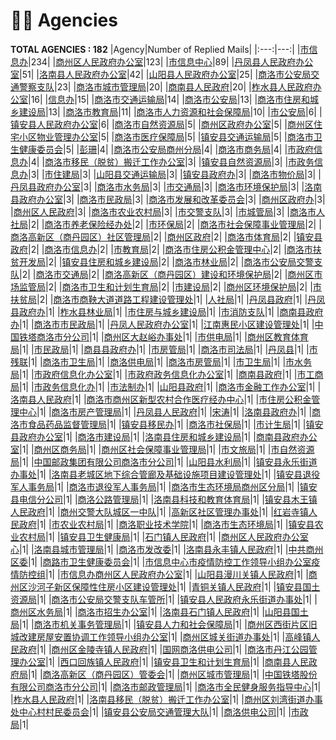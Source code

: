 # 👮‍♀️ Agencies
__TOTAL AGENCIES : 182__
|Agency|Number of Replied Mails|
|:---:|---:|
|[市信息办](市信息办.md)|234|
|[商州区人民政府办公室](商州区人民政府办公室.md)|123|
|[市信息中心](市信息中心.md)|89|
|[丹凤县人民政府办公室](丹凤县人民政府办公室.md)|51|
|[洛南县人民政府办公室](洛南县人民政府办公室.md)|42|
|[山阳县人民政府办公室](山阳县人民政府办公室.md)|25|
|[商洛市公安局交通警察支队](商洛市公安局交通警察支队.md)|23|
|[商洛市城市管理局](商洛市城市管理局.md)|20|
|[商南县人民政府](商南县人民政府.md)|20|
|[柞水县人民政府办公室](柞水县人民政府办公室.md)|16|
|[信息办](信息办.md)|15|
|[商洛市交通运输局](商洛市交通运输局.md)|14|
|[商洛市公安局](商洛市公安局.md)|13|
|[商洛市住房和城乡建设局](商洛市住房和城乡建设局.md)|13|
|[商洛市教育局](商洛市教育局.md)|11|
|[商洛市人力资源和社会保障局](商洛市人力资源和社会保障局.md)|10|
|[市公安局](市公安局.md)|6|
|[镇安县人民政府办公室](镇安县人民政府办公室.md)|6|
|[商洛市自然资源局](商洛市自然资源局.md)|5|
|[商州区政府办公室](商州区政府办公室.md)|5|
|[商州区住宅小区物业管理办公室](商州区住宅小区物业管理办公室.md)|5|
|[商洛市医疗保障局](商洛市医疗保障局.md)|5|
|[镇安县交通运输局](镇安县交通运输局.md)|5|
|[商洛市卫生健康委员会](商洛市卫生健康委员会.md)|5|
|[彭珊](彭珊.md)|4|
|[商洛市公安局商州分局](商洛市公安局商州分局.md)|4|
|[商洛市商务局](商洛市商务局.md)|4|
|[市政府信息办](市政府信息办.md)|4|
|[商洛市移民（脱贫）搬迁工作办公室](商洛市移民（脱贫）搬迁工作办公室.md)|3|
|[镇安县自然资源局](镇安县自然资源局.md)|3|
|[市政务信息办](市政务信息办.md)|3|
|[市住建局](市住建局.md)|3|
|[山阳县交通运输局](山阳县交通运输局.md)|3|
|[镇安县政府办](镇安县政府办.md)|3|
|[商洛市物价局](商洛市物价局.md)|3|
|[丹凤县政府办公室](丹凤县政府办公室.md)|3|
|[商洛市水务局](商洛市水务局.md)|3|
|[市交通局](市交通局.md)|3|
|[商洛市环境保护局](商洛市环境保护局.md)|3|
|[洛南县政府办公室](洛南县政府办公室.md)|3|
|[商洛市民政局](商洛市民政局.md)|3|
|[商洛市发展和改革委员会](商洛市发展和改革委员会.md)|3|
|[商州区政府办](商州区政府办.md)|3|
|[商州区人民政府](商州区人民政府.md)|3|
|[商洛市农业农村局](商洛市农业农村局.md)|3|
|[市交警支队](市交警支队.md)|3|
|[市城管局](市城管局.md)|3|
|[商洛市人社局](商洛市人社局.md)|2|
|[商洛市养老保险经办处](商洛市养老保险经办处.md)|2|
|[市环保局](市环保局.md)|2|
|[商洛市社会保障事业管理局](商洛市社会保障事业管理局.md)|2|
|[商洛高新区（商丹园区）社区管理局](商洛高新区（商丹园区）社区管理局.md)|2|
|[商州区政府](商州区政府.md)|2|
|[商洛市体育局](商洛市体育局.md)|2|
|[镇安县政府](镇安县政府.md)|2|
|[商洛市信息办](商洛市信息办.md)|2|
|[市教育局](市教育局.md)|2|
|[商洛市住房公积金管理中心](商洛市住房公积金管理中心.md)|2|
|[商洛市扶贫开发局](商洛市扶贫开发局.md)|2|
|[镇安县住房和城乡建设局](镇安县住房和城乡建设局.md)|2|
|[商洛市林业局](商洛市林业局.md)|2|
|[商洛市公安局交警支队](商洛市公安局交警支队.md)|2|
|[商洛市交通局](商洛市交通局.md)|2|
|[商洛高新区（商丹园区）建设和环境保护局](商洛高新区（商丹园区）建设和环境保护局.md)|2|
|[商州区市场监管局](商州区市场监管局.md)|2|
|[商洛市卫生和计划生育局](商洛市卫生和计划生育局.md)|2|
|[市建设局](市建设局.md)|2|
|[商州区环境保护局](商州区环境保护局.md)|2|
|[市扶贫局](市扶贫局.md)|2|
|[商洛市商鞅大道道路工程建设管理处](商洛市商鞅大道道路工程建设管理处.md)|1|
|[人社局](人社局.md)|1|
|[丹凤县政府](丹凤县政府.md)|1|
|[丹凤县政府办](丹凤县政府办.md)|1|
|[柞水县林业局](柞水县林业局.md)|1|
|[市住房与城乡建设局](市住房与城乡建设局.md)|1|
|[市消防支队](市消防支队.md)|1|
|[商南县政府办](商南县政府办.md)|1|
|[商洛市市民政局](商洛市市民政局.md)|1|
|[丹凤人民政府办公室](丹凤人民政府办公室.md)|1|
|[江南惠民小区建设管理处](江南惠民小区建设管理处.md)|1|
|[中国铁塔商洛市分公司](中国铁塔商洛市分公司.md)|1|
|[商州区大赵峪办事处](商州区大赵峪办事处.md)|1|
|[市供电局](市供电局.md)|1|
|[商州区教育体育局](商州区教育体育局.md)|1|
|[市民政局](市民政局.md)|1|
|[商县县政府办](商县县政府办.md)|1|
|[市房管局](市房管局.md)|1|
|[商洛市司法局](商洛市司法局.md)|1|
|[丹凤县](丹凤县.md)|1|
|[市残联](市残联.md)|1|
|[商洛市卫生局](商洛市卫生局.md)|1|
|[商洛供电局](商洛供电局.md)|1|
|[商洛市房管局](商洛市房管局.md)|1|
|[市卫生局](市卫生局.md)|1|
|[市水务局](市水务局.md)|1|
|[市政府信息化办公室](市政府信息化办公室.md)|1|
|[市政府政务信息化办公室](市政府政务信息化办公室.md)|1|
|[商南县政府](商南县政府.md)|1|
|[市工商局](市工商局.md)|1|
|[市政务信息化办](市政务信息化办.md)|1|
|[市法制办](市法制办.md)|1|
|[山阳县政府](山阳县政府.md)|1|
|[商洛市金融工作办公室](商洛市金融工作办公室.md)|1|
|[洛南县人民政府](洛南县人民政府.md)|1|
|[商洛市商州区新型农村合作医疗经办中心](商洛市商州区新型农村合作医疗经办中心.md)|1|
|[市住房公积金管理中心](市住房公积金管理中心.md)|1|
|[商洛市房产管理局](商洛市房产管理局.md)|1|
|[丹凤县人民政府](丹凤县人民政府.md)|1|
|[宋涛](宋涛.md)|1|
|[洛南县政府办](洛南县政府办.md)|1|
|[商洛市食品药品监督管理局](商洛市食品药品监督管理局.md)|1|
|[镇安县移民办](镇安县移民办.md)|1|
|[商洛市社保局](商洛市社保局.md)|1|
|[市计生局](市计生局.md)|1|
|[镇安县政府办公室](镇安县政府办公室.md)|1|
|[商洛市建设局](商洛市建设局.md)|1|
|[洛南县住房和城乡建设局](洛南县住房和城乡建设局.md)|1|
|[商南县政府办公室](商南县政府办公室.md)|1|
|[商州区商务局](商州区商务局.md)|1|
|[商州区社会保障事业管理局](商州区社会保障事业管理局.md)|1|
|[市文旅局](市文旅局.md)|1|
|[市自然资源局](市自然资源局.md)|1|
|[中国邮政集团有限公司商洛市分公司](中国邮政集团有限公司商洛市分公司.md)|1|
|[山阳县水利局](山阳县水利局.md)|1|
|[镇安县永乐街道办事处](镇安县永乐街道办事处.md)|1|
|[洛南县老城区地下综合管廊及基础设施项目建设管理处](洛南县老城区地下综合管廊及基础设施项目建设管理处.md)|1|
|[镇安县退役军人事务局](镇安县退役军人事务局.md)|1|
|[商洛市退役军人事务局](商洛市退役军人事务局.md)|1|
|[商洛市生态环境局商州区分局](商洛市生态环境局商州区分局.md)|1|
|[镇安县电信分公司](镇安县电信分公司.md)|1|
|[商洛公路管理局](商洛公路管理局.md)|1|
|[洛南县科技和教育体育局](洛南县科技和教育体育局.md)|1|
|[镇安县木王镇人民政府](镇安县木王镇人民政府.md)|1|
|[商州交警大队城区一中队](商州交警大队城区一中队.md)|1|
|[高新区社区管理办事处](高新区社区管理办事处.md)|1|
|[红岩寺镇人民政府](红岩寺镇人民政府.md)|1|
|[市农业农村局](市农业农村局.md)|1|
|[商洛职业技术学院](商洛职业技术学院.md)|1|
|[商洛市生态环境局](商洛市生态环境局.md)|1|
|[镇安县农业农村局](镇安县农业农村局.md)|1|
|[镇安县卫生健康局](镇安县卫生健康局.md)|1|
|[石门镇人民政府](石门镇人民政府.md)|1|
|[商州区人民政府办公室心](商州区人民政府办公室心.md)|1|
|[洛南县城市管理局](洛南县城市管理局.md)|1|
|[商洛市发改委](商洛市发改委.md)|1|
|[洛南县永丰镇人民政府](洛南县永丰镇人民政府.md)|1|
|[中共商州区委](中共商州区委.md)|1|
|[商路市卫生健康委员会](商路市卫生健康委员会.md)|1|
|[市信息中心市疫情防控工作领导小组办公室疫情防控组](市信息中心市疫情防控工作领导小组办公室疫情防控组.md)|1|
|[市信息办商州区人民政府办公室](市信息办商州区人民政府办公室.md)|1|
|[山阳县漫川关镇人民政府](山阳县漫川关镇人民政府.md)|1|
|[商州区沙河子新区保障性住房小区建设管理处](商州区沙河子新区保障性住房小区建设管理处.md)|1|
|[青铜关镇人民政府](青铜关镇人民政府.md)|1|
|[镇安县国土资源局](镇安县国土资源局.md)|1|
|[商洛市公安局交警支队车管所](商洛市公安局交警支队车管所.md)|1|
|[镇安县人民政府永乐街道办事处](镇安县人民政府永乐街道办事处.md)|1|
|[商州区水务局](商州区水务局.md)|1|
|[商洛市招生办公室](商洛市招生办公室.md)|1|
|[洛南县石门镇人民政府](洛南县石门镇人民政府.md)|1|
|[山阳县国土局](山阳县国土局.md)|1|
|[商洛市机关事务管理局](商洛市机关事务管理局.md)|1|
|[镇安县人力和社会保障局](镇安县人力和社会保障局.md)|1|
|[商州区西街片区旧城改建房屋安置协调工作领导小组办公室](商州区西街片区旧城改建房屋安置协调工作领导小组办公室.md)|1|
|[商州区城关街道办事处](商州区城关街道办事处.md)|1|
|[高峰镇人民政府](高峰镇人民政府.md)|1|
|[商州区金陵寺镇人民政府](商州区金陵寺镇人民政府.md)|1|
|[国网商洛供电公司](国网商洛供电公司.md)|1|
|[商洛市丹江公园管理办公室](商洛市丹江公园管理办公室.md)|1|
|[西口回族镇人民政府](西口回族镇人民政府.md)|1|
|[镇安县卫生和计划生育局](镇安县卫生和计划生育局.md)|1|
|[商南县人民政府局](商南县人民政府局.md)|1|
|[商洛高新区（商丹园区）管委会](商洛高新区（商丹园区）管委会.md)|1|
|[商州区城市管理局](商州区城市管理局.md)|1|
|[中国铁塔股份有限公司商洛市分公司](中国铁塔股份有限公司商洛市分公司.md)|1|
|[商洛市邮政管理局](商洛市邮政管理局.md)|1|
|[商洛市全民健身服务指导中心](商洛市全民健身服务指导中心.md)|1|
|[柞水县人民政府](柞水县人民政府.md)|1|
|[洛南县移民（脱贫）搬迁工作办公室](洛南县移民（脱贫）搬迁工作办公室.md)|1|
|[商州区刘湾街道办事处中心村村民委员会](商州区刘湾街道办事处中心村村民委员会.md)|1|
|[镇安县公安局交通管理大队](镇安县公安局交通管理大队.md)|1|
|[商洛供电公司](商洛供电公司.md)|1|
|[市政局](市政局.md)|1|
